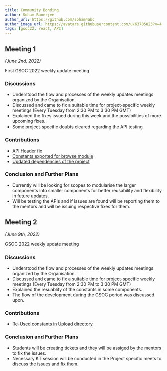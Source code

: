 ```yaml
---
title: Community Bonding
author: Soham Banerjee
author_url: https://github.com/soham4abc
author_image_url: https://avatars.githubusercontent.com/u/63705023?v=4
tags: [gsoc22, react, API]
---
```


<!--
SPDX-License-Identifier: CC-BY-SA-4.0

SPDX-FileCopyrightText: 2022 Soham Banerjee <sohambanerjee4abc@hotmail.com>
-->

## Meeting 1

_(June 2nd, 2022)_

First GSOC 2022 weekly update meeting

<!--truncate-->

### Discussions

- Understood the flow and processes of the weekly updates meetings organized by the Organisation.
- Discussed and came to fix a suitable time for project-specific weekly meetings (Every Tuesday from 2:30 PM to 3:30 PM GMT)
- Explained the fixes issued during this week and the possibilities of more upcoming fixes.
- Some project-specific doubts cleared regarding the API testing

### Contributions

- [API Header fix](https://github.com/fossology/FOSSologyUI/pull/210)
- [Constants exported for browse module](https://github.com/fossology/FOSSologyUI/pull/207)
- [Updated dependencies of the project](https://github.com/fossology/FOSSologyUI/pull/206)

### Conclusion and Further Plans

- Currently will be looking for scopes to modularise the larger components into smaller components for better reusability and flexibility in future updates.
- Will be testing the APIs and if issues are found will be reporting them to the mentors and will be issuing respective fixes for them.

## Meeting 2

_(June 9th, 2022)_

GSOC 2022 weekly update meeting

<!--truncate-->

### Discussions

- Understood the flow and processes of the weekly updates meetings organized by the Organisation.
- Discussed and came to fix a suitable time for project-specific weekly meetings (Every Tuesday from 2:30 PM to 3:30 PM GMT)
- Explained the resuablity of the constants in some components.
- The flow of the development during the GSOC period was discussed upon.

### Contributions

- [Re-Used constants in Upload directory](https://github.com/fossology/FOSSologyUI/pull/219)

### Conclusion and Further Plans

- Students will be creating tickets and they will be assiged by the mentors to fix the issues.
- Necessary KT session will be conducted in the Project specific meets to discuss the issues and fix them.
